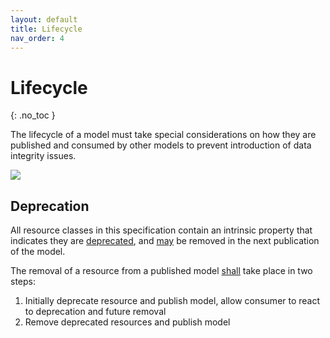 ```yaml
---
layout: default
title: Lifecycle
nav_order: 4
---
```


# Lifecycle
{: .no_toc }

The lifecycle of a model must take special considerations on how they are published and consumed by other models to prevent introduction of data integrity issues.

![](../../assets/images/lifecycle.svg)

## Deprecation

All resource classes in this specification contain an intrinsic property that indicates they are [deprecated], and [may] be removed in the next publication of the model.

The removal of a resource from a published model [shall] take place in two steps:
1. Initially deprecate resource and publish model, allow consumer to react to deprecation and future removal
2. Remove deprecated resources and publish model



[Can]: docs/principles.html#terminology
[can]: docs/principles.html#terminology
[Deprecated]: docs/principles.html#terminology
[deprecated]: docs/principles.html#terminology
[Implementation]: docs/principles.html#terminology
[implementation]: docs/principles.html#terminology
[May]: docs/principles.html#terminology
[may]: docs/principles.html#terminology
[Obsolescent]: docs/principles.html#terminology
[obsolescent]: docs/principles.html#terminology
[Shall]: docs/principles.html#terminology
[shall]: docs/principles.html#terminology
[Shall not]: docs/principles.html#terminology
[shall not]: docs/principles.html#terminology
[Should]: docs/principles.html#terminology
[should]: docs/principles.html#terminology
[Will]: docs/principles.html#terminology
[will]: docs/principles.html#terminology